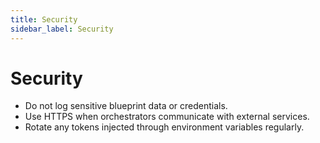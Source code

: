 ```yaml
---
title: Security
sidebar_label: Security
---
```


# Security

- Do not log sensitive blueprint data or credentials.
- Use HTTPS when orchestrators communicate with external services.
- Rotate any tokens injected through environment variables regularly.
